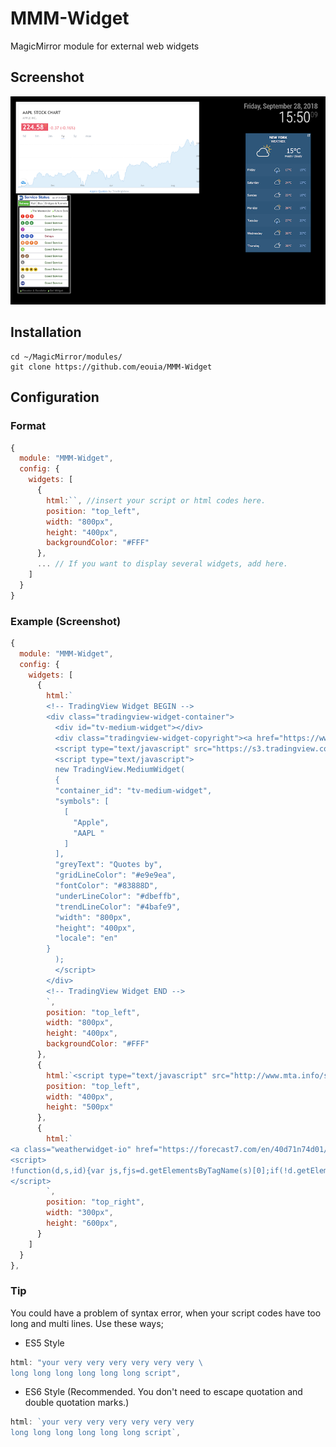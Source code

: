 # MMM-Widget
MagicMirror module for external web widgets

## Screenshot
![Screenshot](https://raw.githubusercontent.com/eouia/MMM-Widget/master/screenshot.png)

## Installation
```shell
cd ~/MagicMirror/modules/
git clone https://github.com/eouia/MMM-Widget
```

## Configuration
### Format
```javascript
{
  module: "MMM-Widget",
  config: {
    widgets: [
      {
        html:``, //insert your script or html codes here.
        position: "top_left",
        width: "800px",
        height: "400px",
        backgroundColor: "#FFF"
      },
      ... // If you want to display several widgets, add here.
    ]
  }
}
```

### Example (Screenshot)
```javascript
{
  module: "MMM-Widget",
  config: {
    widgets: [
      {
        html:`
        <!-- TradingView Widget BEGIN -->
        <div class="tradingview-widget-container">
          <div id="tv-medium-widget"></div>
          <div class="tradingview-widget-copyright"><a href="https://www.tradingview.com/symbols/AAPL/" rel="noopener" target="_blank"><span class="blue-text">Apple Quotes</span></a> by TradingView</div>
          <script type="text/javascript" src="https://s3.tradingview.com/tv.js"></script>
          <script type="text/javascript">
          new TradingView.MediumWidget(
          {
          "container_id": "tv-medium-widget",
          "symbols": [
            [
              "Apple",
              "AAPL "
            ]
          ],
          "greyText": "Quotes by",
          "gridLineColor": "#e9e9ea",
          "fontColor": "#83888D",
          "underLineColor": "#dbeffb",
          "trendLineColor": "#4bafe9",
          "width": "800px",
          "height": "400px",
          "locale": "en"
        }
          );
          </script>
        </div>
        <!-- TradingView Widget END -->
        `,
        position: "top_left",
        width: "800px",
        height: "400px",
        backgroundColor: "#FFF"
      },
      {
        html:`<script type="text/javascript" src="http://www.mta.info/sites/all/libraries/mta_WidgetScripts/serviceStatusWidget.js"></script>`,
        position: "top_left",
        width: "400px",
        height: "500px"
      },
      {
        html:`
<a class="weatherwidget-io" href="https://forecast7.com/en/40d71n74d01/new-york/" data-label_1="NEW YORK" data-label_2="WEATHER" data-theme="original" >NEW YORK WEATHER</a>
<script>
!function(d,s,id){var js,fjs=d.getElementsByTagName(s)[0];if(!d.getElementById(id)){js=d.createElement(s);js.id=id;js.src='https://weatherwidget.io/js/widget.min.js';fjs.parentNode.insertBefore(js,fjs);}}(document,'script','weatherwidget-io-js');
</script>
        `,
        position: "top_right",
        width: "300px",
        height: "600px",
      }
    ]
  }
},
```

### Tip
You could have a problem of syntax error, when your script codes have too long and multi lines.
Use these ways;
- ES5 Style
```javascript
html: "your very very very very very very \
long long long long long long script",
```

- ES6 Style (Recommended. You don't need to escape quotation and double quotation marks.)
```javascript
html: `your very very very very very very
long long long long long long script`,

```
